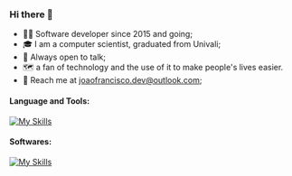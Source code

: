 ### Hi there 👋

<!--
**joaofxp/joaofxp** is a ✨ _special_ ✨ repository because its `README.md` (this file) appears on your GitHub profile.

Here are some ideas to get you started:

- 🔭 I’m currently working on ...
- 🌱 I’m currently learning ...
- 👯 I’m looking to collaborate on ...
- 🤔 I’m looking for help with ...
- 💬 Ask me about ...
- 📫 How to reach me: ...
- 😄 Pronouns: ...
- ⚡ Fun fact: ...
-->

- 👨‍💻 Software developer since 2015 and going;
- 🎓 I am a computer scientist, graduated from Univali;
- 💬 Always open to talk;
- 🗺 a fan of technology and the use of it to make people's lives easier. 
- 📩 Reach me at joaofrancisco.dev@outlook.com;

#### Language and Tools:
[![My Skills](https://skillicons.dev/icons?i=js,ts,html,css,git,mysql,nodejs,jquery,py,bootstrap,github,gitlab,java,php,postgres,angular,react,sass,aws,r,regex,&theme=light)](https://skillicons.dev)

#### Softwares:
[![My Skills](https://skillicons.dev/icons?i=vscode,figma,ai,ps,unity,blender,&theme=light)](https://skillicons.dev)
